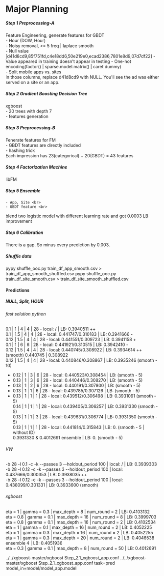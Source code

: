 Major Planning
===================

##### Step 1 Preprocessing-A
Feature Engineering, generate features for GBDT<br>
	- Hour (DOW, Hour)<br>
	- Noisy removal, <= 5 freq | laplace smooth<br>
	- Null value [d41d8cd9,85f751fd,c4e18dd6,50e219e0,ecad2386,7801e8d9,07d7df22]
	- Value appeared in training doesn't appear in testing
	- One-hot encoding(factor() | sparse.model.matrix() | caret dummy)<br>
	- Split mobile apps vs. sites<br>
In those columns, replace d41d8cd9 with NULL. You'll see the ad was either served on a site or an app.<br>

##### Step 2 Gradient Boosting Decision Tree
xgboost<br>
	- 20 trees with depth 7<br>
	- features generation<br>

##### Step 3 Preprocessing-B
Fenerate features for FM<br>
	- GBDT features are directly included<br>
	- hashing trick<br>
Each impression has 23(categorical) + 20(GBDT) = 43 features<br>

##### Step 4 Factorization Machine
libFM<br>

##### Step 5 Ensemble
	- App, Site <br>
	- GBDT feature <br>
blend two logistic model with different learning rate and got 0.0003 LB improvement

##### Step 6 Calibration
There is a gap. So minus every prediction by 0.003.<br>

##### Shuffle data
pypy shuffle_ooc.py train_df_app_smooth.csv > train_df_app_smooth_shuffled.csv
pypy shuffle_ooc.py train_df_site_smooth.csv > train_df_site_smooth_shuffled.csv


#### Predictions
##### NULL, Split, HOUR
###### fast solution python
0.1 | 1 | 4 | 4 | 28 - local: / | LB: 0.3940511  ++<br>
0.1 | 1.5 | 4 | 4 | 28 - local: 0.441747/0.310183 | LB: 0.3941666  -<br>
0.12 | 1.5 | 4 | 4 | 28 - local: 0.441551/0.309723 | LB: 0.3941158 +<br>
0.1 | 1 | 6 | 6 | 28 - local: 0.441921/0.310515 | LB: 0.3942410 -<br>
0.12 | 1.5 | 4 | 4 | 28 - local: 0.440745/0.308922 | LB: 0.3934614 ++ (smooth) 0.440745 | 0.308922<br> 
0.12 | 1.5 | 4 | 4 | 28 - local: 0.440846/0.308867 | LB: 0.3935246 (smooth - 10)<br>
* 0.12 | 1 | 3 | 6 | 28 - local: 0.440523/0.308454 | LB:  (smooth - 5)<br>
* 0.13 | 1 | 3 | 6 | 28 - local: 0.440446/0.308270 | LB:  (smooth - 5)<br>
* 0.13 | 1 | 2 | 6 | 28 - local: 0.440191/0.307800 | LB:  (smooth - 5)<br>
* 0.13 | 1 | 1 | 6 | 28 - local: 0.439785/0.307126 | LB:  (smooth - 5)<br>
* 0.13 | 1 | 1 | 1 | 28 - local: 0.439512/0.306498 | LB: 0.3931091 (smooth - 5)<br>
0.14 | 1 | 1 | 1 | 28 - local: 0.439405/0.306257 | LB: 0.3931330 (smooth - 5)<br>
0.13 | 1 | 1 | 3 | 28 - local: 0.439631/0.306774 | LB: 0.3931350  (smooth - 5)<br>
0.13 | 1 | 1 | 1 | 28 - local: 0.441814/0.315843 | LB: 0. (smooth - 5 | without ID)<br>
0.3931330 & 0.4012691 ensemble | LB: 0. (smooth - 5)<br>

###### VW
-b 28 -l 0.1 -c -k --passes 3 --holdout_period 100 | local: / | LB: 0.3939303 <br>
-b 28 -l 0.12 -c -k --passes 3 --holdout_period 100 | local: 0.437666/0.300353 | LB: 0.3938035 ++<br>
-b 28 -l 0.12 -c -k --passes 3 --holdout_period 100 | local: 0.438099/0.301331 | LB: 0.3933600 (smooth)<br>

###### xgboost
eta = 1 | gamma = 0.3 | max_depth = 8 | num_round = 2 | LB: 0.4103132 <br>
eta = 0.8 | gamma = 0.1 | max_depth = 16 | num_round = 8 | LB: 0.3999703 <br>
eta = 0.8 | gamma = 0.1 | max_depth = 16 | num_round = 2 | LB: 0.4102534 <br>
eta = 1 | gamma = 0.1 | max_depth = 16 | num_round = 2 | LB: 0.4052225 <br>
eta = 1 | gamma = 0.3 | max_depth = 16 | num_round = 2 | LB: 0.4052255 <br>
eta = 1 | gamma = 0.3 | max_depth = 20 | num_round = 2 | LB: 0.4046538 <br>
ensemble 4 | LB: 0.4051936 <br>
eta = 0.3 | gamma = 0.1 | max_depth = 8 | num_round = 50 | LB: 0.4012691 <br>


../../xgboost-master/xgboost Step_2.1_xgboost_app.conf
../../xgboost-master/xgboost Step_2.1_xgboost_app.conf task=pred model_in=model/model_app.model
